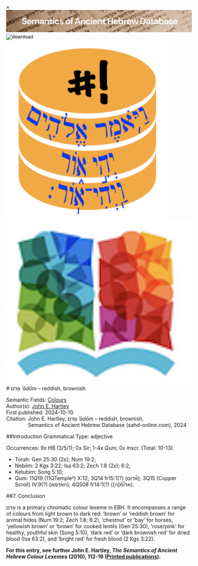 <div id="modal" class="modal">
  <div class="modal-content">
    <span class="close">&times;</span>
    <div class="modal-body" id="modal-body"></div>
  </div>
</div><html><body><img id="banner" src="../../images/banners/banner.png" alt="banner" /></body></html>

<div><input id="download" title="Download/print the document" type="image" onclick="print_document()" src="../../images/icons/download3.png" alt="download" /></div><div><a id="shebanq" title="Word in SHEBANQ" href="https://shebanq.ancient-data.org/hebrew/word?id=1ADMin" target="_blank"><img src="../../images/icons/shebanq.png" alt="shebanq"></a></div><div><a id="ubs" title="Word in Semantic Dictionary of Biblical Hebrew" href="https://semanticdictionary.org/semdic.php?databaseType=SDBH&language=en&lemma=אָדָם&startPage=1" target="_blank"><img src="../../images/icons/ubs.png" alt="ubs"></a></div># אָדֹם <i>ʾādōm</i> – reddish, brownish

Semantic Fields:
[Colours](../semantic_fields/colours.md)&nbsp;&nbsp;&nbsp;<br>Author(s):
[John E. Hartley](../contributors/john_e._hartley.md)<br>
First published: 2024-10-10<br>Citation: John E. Hartley, אָדֹם <i>ʾādōm</i> – reddish, brownish, <br>                    &nbsp;&nbsp;&nbsp;&nbsp;&nbsp;&nbsp;&nbsp;&nbsp;&nbsp;&nbsp;&nbsp;&nbsp;&nbsp;&nbsp;                    Semantics of Ancient Hebrew Database (sahd-online.com), 2024



##Introduction
Grammatical Type: adjective

Occurrences: 9x HB (3/5/1); 0x Sir; 1-4x Qum; 0x inscr. (Total:
10-13).

* Torah: Gen 25:30 (2x); Num 19:2;
* Nebiim: 2 Kgs 3:22; Isa 63:2; Zech 1:8 (2x); 6:2;
* Ketubim: Song 5:10;
* Qum: 11Q19 (11QTemple<small><sup>a</sup></small>) X:12; 
3Q14 fr15:1(?) (<span dir="rtl">א֯דום</span>); 
3Q15 (Copper Scroll) IV:9(?)
(<span dir="rtl">האדמא</span>);
4Q508 fr14:1(?) ([<span dir="rtl">אדו֯מ֯[ה</span>).



##<span id="Con">7. Conclusion</span>

<span dir="rtl">אָדֹם</span> is a primary chromatic colour lexeme in EBH. It encompasses a range of colours from light brown to dark red: 
‘brown’ or
‘reddish brown’ for animal hides (Num 19:2; Zech 1:8; 6:2),
‘chestnut’ or
‘bay’ for horses,
‘yellowish brown’ or
‘brown’ for cooked lentils (Gen 25:30),
‘rose/pink’ for healthy, youthful skin (Song 5:10),
‘dark red’ or
‘dark brownish red’ for dried blood (Isa 63:2), and
‘bright red’ for fresh blood (2 Kgs 3:22).


<b>For this entry, see further John E. Hartley, <i>The Semantics of Ancient Hebrew Colour Lexemes</i> (2010), 112-19 (<a href="/store/printed_publications/">Printed publications</a>).</b>




